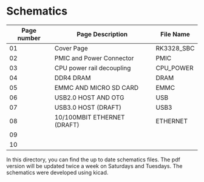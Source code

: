 # Schematics

| Page number  | Page Description  | File Name  |
| ------------ | ------------ | ------------ |
| 01  | Cover Page  | RK3328_SBC  |
| 02  | PMIC and Power Connector  | PMIC  |
| 03  | CPU power rail decoupling  | CPU_POWER  |
| 04  | DDR4 DRAM  | DRAM  |
| 05  | EMMC AND MICRO SD CARD  | EMMC  |
| 06  | USB2.0 HOST AND OTG  | USB  |
| 07  | USB3.0 HOST (DRAFT)  | USB3  |
| 08  | 10/100MBIT ETHERNET (DRAFT)  | ETHERNET  |
| 09  |   |   |
| 10  |   |   |

In this directory, you can find the up to date schematics files. The pdf version will be updated twice a week on Saturdays and Tuesdays. The schematics were developed using kicad.
